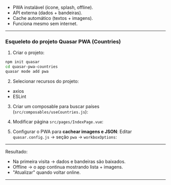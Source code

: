 * PWA instalável (ícone, splash, offline).
* API externa (dados + bandeiras).
* Cache automático (textos + imagens).
* Funciona mesmo sem internet.

---

###  Esqueleto do projeto Quasar PWA (Countries)

1. Criar o projeto:

```bash
npm init quasar
cd quasar-pwa-countries
quasar mode add pwa
```

2. Selecionar recursos do projeto:

- axios
- ESLint


3. Criar um composable para buscar países (`src/composables/useCountries.js`):

4. Modificar página `src/pages/IndexPage.vue`:

5. Configurar o PWA para **cachear imagens e JSON**:
   Editar `quasar.config.js` → seção `pwa` → `workboxOptions`:

---

Resultado:

* Na primeira visita → dados e bandeiras são baixados.
* Offline → o app continua mostrando lista + imagens.
* "Atualizar" quando voltar online.

---


